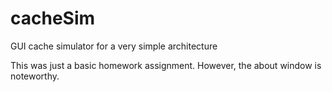 cacheSim
========

GUI cache simulator for a very simple architecture

This was just a basic homework assignment. However, the about window is noteworthy.

